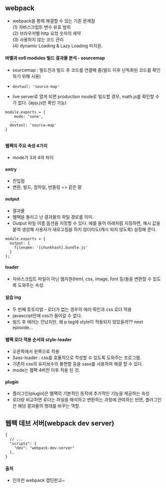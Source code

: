 ## webpack
- webpack을 통해 해결할 수 있는 기존 문제점  
  (1) 자바스크립트 변수 유효 범위  
  (2) 브라우저별 http 요청 숫자의 제약  
  (3) 사용하지 않는 코드 관리  
  (4) dynamic Loading & Lazy Loading 미지원.
       
  
#### 바벨과 es6 modules 빌드 결과물 분석 - sourcemap
- sourcemap : 빌드전과 빌드 후 코드를 연결해 줌(빌드 이후 난독화된 코드를 확인하기 위해 사용) 
 - `devtool: 'source-map'` 

- live server로 열게 되면 production mode로 빌드할 경우, math.js를 확인할 수가 없다. (app.js만 확인 가능) 
   
```
module.exports = {
	mode: 'none',
  ...
  devtool: 'source-map'
}  
  
```
  
#### 웹팩의 주요 속성 4가지
- mode가 3과 4의 차이

#### entry
- 진입점
- 변환, 빌드, 컴파일, 번들링 => 같은 말 

#### output
- 결과물
- 웹팩을 돌리고 난 결과물의 파일 경로를 의미. 
- Output 파일 이름 옵션을 지정할 수 있다. 예를 들어 아래처럼 지정하면, 해시 값을 붙여 생성해 사용자가 새로고침을 하지 않더라도(캐시 되지 않도록) 설정해 준다. 
   
```
module.exports = {
  output: {
    filename: '[chunkhash].bundle.js'
  }
};
```
  
#### loader
- 자바스크립트 파일이 아닌 웹자원(html, css, image, font 등)들을 변환할 수 있도록 도와주는 속성. 

#### 실습 ing
- 두 번째 튜토리얼 - 로더가 없는 경우의 에러 확인과 css 로더 적용
- javascript안에 css가 들어갈 수 없다. 
- 빌드 후 에러는 안났지만, 왜 p tag에 style이 적용되지 않았을까?? next episode... 
  
#### 웹팩 로더 적용 순서와 style-loader
- 오른쪽에서 왼쪽으로 적용
- Sass-loader : css를 효율적으로 작성할 수 있도록 도와주는 프로그램. 
- 기존의 css의 유지보수의 불편함 등을 sass를 사용하여 해결 할 수 있다. 
- mode는 웹팩 4버전 이후 적용 된 것. 
   
#### plugin
- 플러그인(plugin)은 웹팩의 기본적인 동작에 추가적인 기능을 제공하는 속성
-  로더랑 비교하면 로더는 파일을 해석하고 변환하는 과정에 관여하는 반면, 플러그인은 해당 결과물의 형태를 바꾸는 역할. 

## 웹팩 데브 서버(webpack dev server)
  
```
{
  // ...
  "scripts": {
    "dev": "webpack-dev-server"
  },
}
```

#### 출처
- 인프런 webpack 캡틴판교~
   
